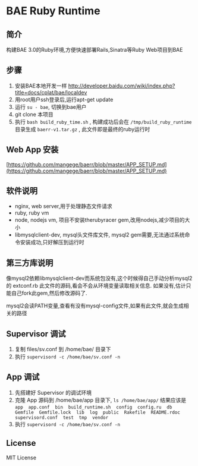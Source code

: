 BAE Ruby Runtime
===

简介
---
构建BAE 3.0的Ruby环境,方便快速部署Rails,Sinatra等Ruby Web项目到BAE


步骤
---
1. 安装BAE本地开发一样 http://developer.baidu.com/wiki/index.php?title=docs/cplat/bae/localdev
2. 用root用户ssh登录后,运行apt-get update
3. 运行 `su - bae`, 切换到bae用户
4. git clone 本项目
5. 执行 `bash build_ruby_time.sh` , 构建成功后会在 `/tmp/build_ruby_runtime` 目录生成 `baerr-v1.tar.gz` , 此文件即是最终的ruby运行时

Web App 安装
---
[https://github.com/mangege/baerr/blob/master/APP_SETUP.md](https://github.com/mangege/baerr/blob/master/APP_SETUP.md)


软件说明
---
* nginx, web server,用于处理静态文件请求
* ruby, ruby vm
* node, nodejs vm, 项目不安装therubyracer gem,改用nodejs,减少项目的大小
* libmysqlclient-dev, mysql头文件库文件, mysql2 gem需要,无法通过系统命令安装成功,只好解压到运行时

第三方库说明
---
像mysql2依赖libmysqlclient-dev而系统包没有,这个时候得自己手动分析mysql2的 extconf.rb 此文件的源码,看会不会从环境变量读取相关信息. 如果没有,估计只能自己fork此gem,然后修改源码了.

mysql2会读PATH变量,查看有没有mysql-config文件,如果有此文件,就会生成相关的路径

Supervisor 调试
---
1. 复制 files/sv.conf 到 /home/bae/ 目录下
2. 执行 `supervisord -c /home/bae/sv.conf -n`

App 调试
---
1. 先搭建好 Supervisor 的调试环境
2. 克隆 App 源码到 /home/bae/app 目录下, `ls /home/bae/app/` 结果应该是 `app  app.conf  bin  build_runtime.sh  config  config.ru  db  Gemfile  Gemfile.lock  lib  log  public  Rakefile  README.rdoc  supervisord.conf  test  tmp  vendor`
3. 执行 `supervisord -c /home/bae/sv.conf -n`

License
---
MIT License

